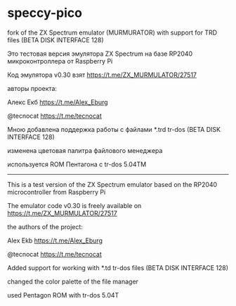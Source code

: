 # speccy-pico
fork of the ZX Spectrum emulator (MURMURATOR) with support for TRD files (BETA DISK INTERFACE 128)

Это тестовая версия эмулятора ZX Spectrum на базе RP2040 микроконтроллера от Raspberry Pi

Код эмулятора v0.30 взят https://t.me/ZX_MURMULATOR/27517

авторы проекта:

Алекс Екб https://t.me/Alex_Eburg

@tecnocat https://t.me/tecnocat

 
Мною добавлена поддержка работы с файлами *.trd  tr-dos (BETA DISK INTERFACE 128) 

изменена цветовая палитра файлового менеджера

используется ROM Пентагона с tr-dos 5.04TM 

----------------------------------------------------------------------------------------

This is a test version of the ZX Spectrum emulator based on the RP2040 microcontroller from Raspberry Pi

The emulator code v0.30 is freely available on https://t.me/ZX_MURMULATOR/27517

the authors of the project:

Alex Ekb https://t.me/Alex_Eburg

@tecnocat https://t.me/tecnocat


Added support for working with *.td tr-dos files (BETA DISK INTERFACE 128) 

changed the color palette of the file manager

used Pentagon ROM with tr-dos 5.04T
